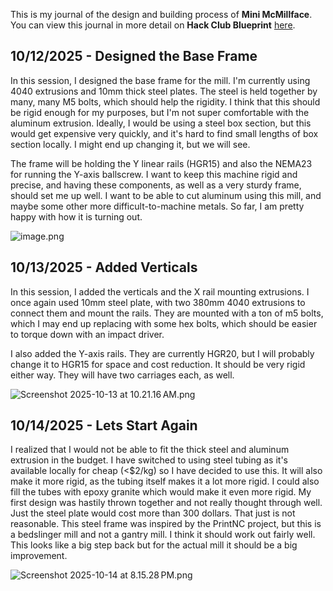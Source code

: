 <!--
  ===================    !!READ THIS NOTICE!!   ====================
  DO NOT edit this file manually. Your changes WILL BE OVERWRITTEN!
  This journal is auto generated and updated by Hack Club Blueprint.
  To edit this file, please edit your journal entries on Blueprint.
  ==================================================================
-->

This is my journal of the design and building process of **Mini McMillface**.  
You can view this journal in more detail on **Hack Club Blueprint** [here](https://blueprint.hackclub.com/projects/442).


## 10/12/2025 - Designed the Base Frame  

In this session, I designed the base frame for the mill. I'm currently using 4040 extrusions and 10mm thick steel plates. The steel is held together by many, many M5 bolts, which should help the rigidity. I think that this should be rigid enough for my purposes, but I'm not super comfortable with the aluminum extrusion. Ideally, I would be using a steel box section, but this would get expensive very quickly, and it's hard to find small lengths of box section locally. I might end up changing it, but we will see. 

The frame will be holding the Y linear rails (HGR15) and also the NEMA23 for running the Y-axis ballscrew. I want to keep this machine rigid and precise, and having these components, as well as a very sturdy frame, should set me up well. I want to be able to cut aluminum using this mill, and maybe some other more difficult-to-machine metals. So far, I am pretty happy with how it is turning out.


![image.png](https://blueprint.hackclub.com/user-attachments/blobs/proxy/eyJfcmFpbHMiOnsiZGF0YSI6MTkyNywicHVyIjoiYmxvYl9pZCJ9fQ==--399e988e2f374c9920a4c53195ec85fd389f9492/image.png)
  

## 10/13/2025 - Added Verticals  

In this session, I added the verticals and the X rail mounting extrusions. I once again used 10mm steel plate, with two 380mm 4040 extrusions to connect them and mount the rails. They are mounted with a ton of m5 bolts, which I may end up replacing with some hex bolts, which should be easier to torque down with an impact driver. 

I also added the Y-axis rails. They are currently HGR20, but I will probably change it to HGR15 for space and cost reduction. It should be very rigid either way. They will have two carriages each, as well. 


![Screenshot 2025-10-13 at 10.21.16 AM.png](https://blueprint.hackclub.com/user-attachments/blobs/proxy/eyJfcmFpbHMiOnsiZGF0YSI6MTk5MywicHVyIjoiYmxvYl9pZCJ9fQ==--713062b8607cf33e0726c6817c6234a5f22c88cb/Screenshot%202025-10-13%20at%2010.21.16%E2%80%AFAM.png)
  

## 10/14/2025 - Lets Start Again  

I realized that I would not be able to fit the thick steel and aluminum extrusion in the budget. I have switched to using steel tubing as it's available locally for cheap (<$2/kg) so I have decided to use this. It will also make it more rigid, as the tubing itself makes it a lot more rigid. I could also fill the tubes with epoxy granite which would make it even more rigid. My first design was hastily thrown together and not really thought through well. Just the steel plate would cost more than 300 dollars. That just is not reasonable. This steel frame was inspired by the PrintNC project, but this is a bedslinger mill and not a gantry mill. I think it should work out fairly well. This looks like a big step back but for the actual mill it should be a big improvement.

![Screenshot 2025-10-14 at 8.15.28 PM.png](https://blueprint.hackclub.com/user-attachments/blobs/proxy/eyJfcmFpbHMiOnsiZGF0YSI6MjI1NCwicHVyIjoiYmxvYl9pZCJ9fQ==--63f7781553141a246abd27c9a7db1050a15a40a0/Screenshot%202025-10-14%20at%208.15.28%E2%80%AFPM.png)
  

